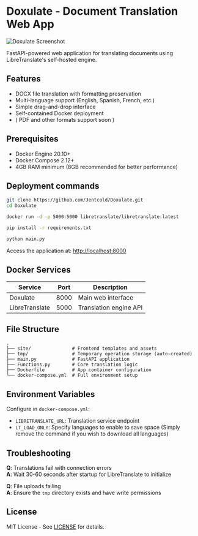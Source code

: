 # Doxulate - Document Translation Web App

![Doxulate Screenshot ](https://github.com/user-attachments/assets/cdd7d29e-4bdd-42cf-ba66-e9bba2efac0c)



FastAPI-powered web application for translating documents using LibreTranslate's self-hosted engine.

## Features

- DOCX file translation with formatting preservation 
- Multi-language support (English, Spanish, French, etc.)
- Simple drag-and-drop interface
- Self-contained Docker deployment
- ( PDF and other formats support soon )

## Prerequisites

- Docker Engine 20.10+
- Docker Compose 2.12+
- 4GB RAM minimum (8GB recommended for better performance)

## Deployment commands

```bash
git clone https://github.com/Jentcold/Doxulate.git
cd Doxulate

docker run -d -p 5000:5000 libretranslate/libretranslate:latest

pip install -r requirements.txt

python main.py

```

Access the application at: [http://localhost:8000](http://localhost:8000)

## Docker Services

| Service | Port | Description |
|---------|------|-------------|
| Doxulate | 8000 | Main web interface |
| LibreTranslate | 5000 | Translation engine API |

## File Structure

```
.
├── site/               # Frontend templates and assets
├── tmp/                # Temporary operation storage (auto-created)
├── main.py             # FastAPI application
├── Functions.py        # Core translation logic
├── Dockerfile          # App container configuration
└── docker-compose.yml  # Full environment setup
```

## Environment Variables

Configure in `docker-compose.yml`:

- `LIBRETRANSLATE_URL`: Translation service endpoint
- `LT_LOAD_ONLY`: Specify languages to enable to save space
  (Simply remove the command if you wish to download all languages)

## Troubleshooting

**Q**: Translations fail with connection errors  
**A**: Wait 30-60 seconds after startup for LibreTranslate to initialize 

**Q**: File uploads failing  
**A**: Ensure the `tmp` directory exists and have write permissions

## License

MIT License - See [LICENSE](LICENSE) for details.
